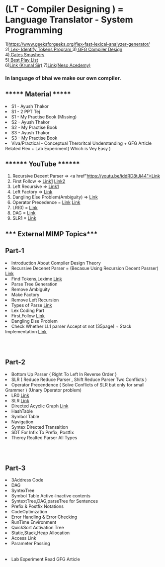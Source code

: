 <h1>(LT - Compiler Designing ) = Language Translator - System Programming</h1>

1)<a href="https://www.geeksforgeeks.org/flex-fast-lexical-analyzer-generator/">https://www.geeksforgeeks.org/flex-fast-lexical-analyzer-generator/</a></br>
2)<a href="https://youtu.be/voQl4G53uoo"> Lex- Identify Tokens Program </a>
3)<a href="https://www.geeksforgeeks.org/compiler-design-tutorials/?ref=lbp"> GFG Compiler Design </a></br>
4)<a href="https://youtube.com/playlist?list=PLxCzCOWd7aiEKtKSIHYusizkESC42diyc"> Gates Smashers </a></br>
5)<a href="https://www.youtube.com/watch?v=gR1FnnNzMvk&list=PLPIwNooIb9vh9l2_rk2OGAWYcA9b8X9Y5"> Best Play List </a></br>
6)<a href="https://www.youtube.com/playlist?list=PLUvaDH_C5xwBVp7cuDvy_FENez3QFMMKx">Link (Krunal Sir)</a>
7)<a href="https://www.youtube.com/playlist?list=PLBlnK6fEyqRjT3oJxFXRgjPNzeS-LFY-q">Link(Neso Acedemy)</a>

<h3>In language of bhai we make our own compiler.<h3>


<h2>***** Material *****</h2>

<li>S1 - Ayush Thakor 
<li>S1 - 2 PPT Tej
<li>S1 - My Practise Book (Missing)
<li>S2 - Ayush Thakor
<li>S2 - My Practise Book
<li>S3 - Ayush Thakor
<li>S3 - My Practise Book
<li>Viva/Practical - Conceptual Theroritcal Understanding + GFG Article Related Flex + Lab Experiment( Which is Vey Easy )


<h2>****** YouTube ******</h2>


1) Recursive Decent Parser => <a href"https://youtu.be/iddRD8tJi44">Link</a>
2) First Follow => <a href="https://youtu.be/oOCromcWnfc">Link1</a>          <a href="https://youtu.be/v_wvcuJ6mGY">Link2</a>
3) Left Recursive => <a href="https://youtu.be/IfKzzcOtkmA">Link1</a>
4) Left Factory => <a href="https://youtu.be/hAk_bYEzGdo">Link</a>
5) Dangling Else Problem(Ambiguity) => <a href="https://youtu.be/X-7gPMZywSQ">Link</a>
6) Operator Precedence = <a href="https://youtu.be/7K2U4Otqhpk">Link</a>  <a href="https://youtu.be/c6vGGdy0Iw4">Link</a>
7) LR(0) = <a href="https://youtu.be/MCZ8FPZ7blY">Link</a> 
8) DAG = <a href="https://youtu.be/-ytaiHWWsAA">Link</a>
9) SLR1 = <a href="https://youtu.be/d2HBvYAOSwU">Link</a>

<h2>*** External MIMP Topics***	</h2>

 <div> 
  <h2>Part-1</h2>
<li>Introduction About Compiler Design Theory</li>
<li>Recursive Decenet Parser =  (Becasue Using Recursion Decent Pasrser) <a href="https://youtu.be/XDAjH5vCNVk"> Link </a></li>
<li>Find Tokens,Lexime  <a href="https://www.geeksforgeeks.org/c-program-detect-tokens-c-program/"> Link </a></li> 
<li>Parse Tree Generation</li>
<li>Remove Ambiguity</li>
<li>Make Factory</li>
<li>Remove Left Recursion</li>
<li>Types of Parse <a  href="https://youtu.be/loqHLZrihpE">Link</a></li> 
<li>Lex Coding Part</li>
<li>First,Follow <a href="https://youtu.be/Vfude9LhtOg">Link</a></li>
<li>Dangling Else Problem</li>
<li>Check Whether LL1 parser Accept ot not (35page) + Stack Implementation <a href="https://youtu.be/p62IzMOdDJA">Link</a></li>
</div>
   
</br></br>
<div>
 <h2>Part-2</h2>
<li>Bottom Up Parser { Right To Left In Reverse Order }	</li>
<li>SLR ( Reduce Reduce Parser , Shift Reduce Parser Two Conflicts )</li>
<li>Operator Precendence ( Solve Conflicts of SLR but only for small Grammer ) (Unary Operator problem)</li>
<li> LR0 <a href="https://youtu.be/MCZ8FPZ7blY"> Link </a></li>
<li> SLR <a href="https://youtu.be/d2HBvYAOSwU"> Link </a></li>
<li>Directed Acyclic Graph <a href="https://youtu.be/-ytaiHWWsAA">Link </a></li>
<li>HashTable</li>
<li>Symbol Table</li>
<li>Navigation</li>
<li>Syntex Directed Transaltion</li>
<li>SDT For Infix To Prefix, Postfix</li>
<li>Theroy Realted Parser All Types</li>
 </div>

</br></br>
<div>
 <h2>Part-3</h2>
<li>3Address Code</li>
<li>DAG</li>
<li>SyntexTree</li>
<li>Symbol Table Active-Inactive contents</li>
<li>SyntextTree,DAG,parseTree for Sentences</li>
<li>Prefix & Postfix Notations</li>
<li>CodeOptimzation</li>
<li>Error Handling & Error Checking</li>
<li>RunTime Environment </li>
<li>QuickSort Activation Tree</li>
<li>Static,Stack,Heap Allocation</li>
<li>Access Link</li>
<li>Parameter Passing</li>
</div>
</br></br>
<li>Lab Experiment Read GFG Article </li>
